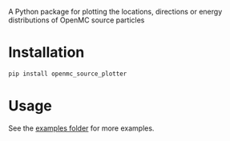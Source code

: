 
A Python package for plotting the locations, directions or energy distributions
of OpenMC source particles

# Installation

```bash
pip install openmc_source_plotter
```

# Usage

See the [examples folder](https://github.com/fusion-energy/openmc_source_plotter/tree/main/examples) for more examples.
